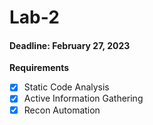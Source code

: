 # Lab-2
#### Deadline: February 27, 2023

**Requirements**
- [x] Static Code Analysis
- [x] Active Information Gathering
- [x] Recon Automation
